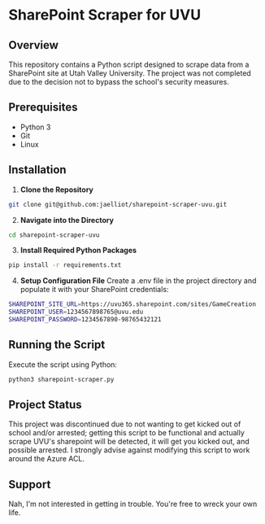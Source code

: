 # SharePoint Scraper for UVU

## Overview
This repository contains a Python script designed to scrape data from a SharePoint site at Utah Valley University. The project was not completed due to the decision not to bypass the school's security measures.

## Prerequisites
- Python 3
- Git
- Linux

## Installation

1. **Clone the Repository**
```bash
git clone git@github.com:jaelliot/sharepoint-scraper-uvu.git
```
2. **Navigate into the Directory**
```bash
cd sharepoint-scraper-uvu
```
3. **Install Required Python Packages**
```bash
pip install -r requirements.txt
```
4. **Setup Configuration File**
Create a .env file in the project directory and populate it with your SharePoint credentials:
```bash
SHAREPOINT_SITE_URL=https://uvu365.sharepoint.com/sites/GameCreation
SHAREPOINT_USER=1234567898765@uvu.edu
SHAREPOINT_PASSWORD=1234567890-98765432121
```

## Running the Script

Execute the script using Python:
```bash
python3 sharepoint-scraper.py
```

## Project Status
This project was discontinued due to not wanting to get kicked out of school and/or arrested; getting this script to be functional and actually scrape UVU's sharepoint will be detected, it will get you kicked out, and possible arrested. I strongly advise against modifying this script to work around the Azure ACL.

## Support
Nah, I'm not interested in getting in trouble. You're free to wreck your own life.





















